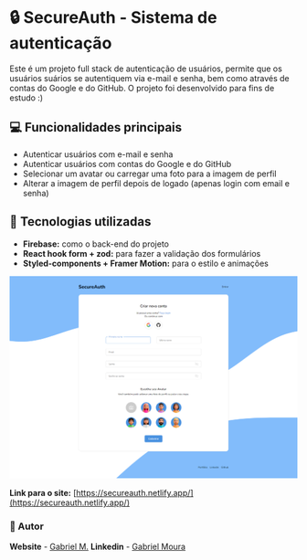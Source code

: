# :lock: SecureAuth - Sistema de autenticação

Este é um projeto full stack de autenticação de usuários, permite que os usuários suários se autentiquem via e-mail e senha, bem como através de contas do Google e do GitHub. O projeto foi desenvolvido para fins de estudo :)

## :computer: Funcionalidades principais

- Autenticar usuários com e-mail e senha
- Autenticar usuários com contas do Google e do GitHub
- Selecionar um avatar ou carregar uma foto para a imagem de perfil
- Alterar a imagem de perfil depois de logado (apenas login com email e senha)

## :hammer: Tecnologias utilizadas

- **Firebase:** como o back-end do projeto
- **React hook form + zod:** para fazer a validação dos formulários
- **Styled-components + Framer Motion:** para o estilo e animações

![](./public/secureauth.png)

**Link para o site:** [https://secureauth.netlify.app/](https://secureauth.netlify.app/)

### :raising_hand: Autor

**Website** - [Gabriel M.](https://gmouradev.netlify.app/)
**Linkedin** - [Gabriel Moura](https://www.linkedin.com/in/gabriel-moura-b63382161/)
